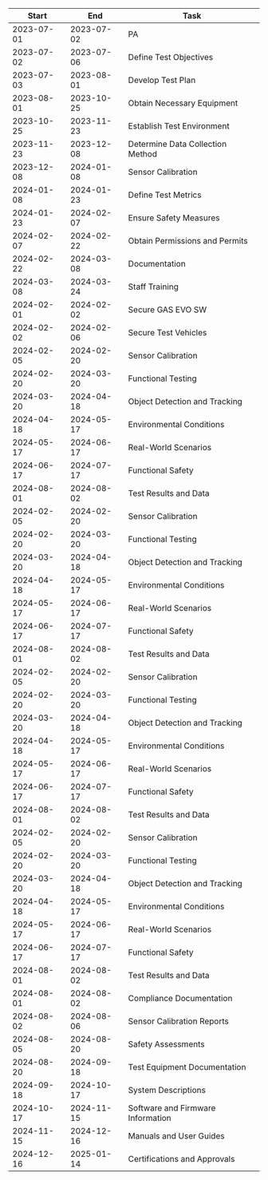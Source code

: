 | Start      | End        | Task                               |
|------------|------------|------------------------------------|
| 2023-07-01 | 2023-07-02 | PA                                 |
| 2023-07-02 | 2023-07-06 | Define Test Objectives             |
| 2023-07-03 | 2023-08-01 | Develop Test Plan                  |
| 2023-08-01 | 2023-10-25 | Obtain Necessary Equipment         |
| 2023-10-25 | 2023-11-23 | Establish Test Environment         |
| 2023-11-23 | 2023-12-08 | Determine Data Collection Method   |
| 2023-12-08 | 2024-01-08 | Sensor Calibration                 |
| 2024-01-08 | 2024-01-23 | Define Test Metrics                |
| 2024-01-23 | 2024-02-07 | Ensure Safety Measures             |
| 2024-02-07 | 2024-02-22 | Obtain Permissions and Permits     |
| 2024-02-22 | 2024-03-08 | Documentation                      |
| 2024-03-08 | 2024-03-24 | Staff Training                     |
| 2024-02-01 | 2024-02-02 | Secure GAS EVO SW                  |
| 2024-02-02 | 2024-02-06 | Secure Test Vehicles                |
| 2024-02-05 | 2024-02-20 | Sensor Calibration                 |
| 2024-02-20 | 2024-03-20 | Functional Testing                 |
| 2024-03-20 | 2024-04-18 | Object Detection and Tracking      |
| 2024-04-18 | 2024-05-17 | Environmental Conditions           |
| 2024-05-17 | 2024-06-17 | Real-World Scenarios               |
| 2024-06-17 | 2024-07-17 | Functional Safety                  |
| 2024-08-01 | 2024-08-02 | Test Results and Data              |
| 2024-02-05 | 2024-02-20 | Sensor Calibration                 |
| 2024-02-20 | 2024-03-20 | Functional Testing                 |
| 2024-03-20 | 2024-04-18 | Object Detection and Tracking      |
| 2024-04-18 | 2024-05-17 | Environmental Conditions           |
| 2024-05-17 | 2024-06-17 | Real-World Scenarios               |
| 2024-06-17 | 2024-07-17 | Functional Safety                  |
| 2024-08-01 | 2024-08-02 | Test Results and Data              |
| 2024-02-05 | 2024-02-20 | Sensor Calibration                 |
| 2024-02-20 | 2024-03-20 | Functional Testing                 |
| 2024-03-20 | 2024-04-18 | Object Detection and Tracking      |
| 2024-04-18 | 2024-05-17 | Environmental Conditions           |
| 2024-05-17 | 2024-06-17 | Real-World Scenarios               |
| 2024-06-17 | 2024-07-17 | Functional Safety                  |
| 2024-08-01 | 2024-08-02 | Test Results and Data              |
| 2024-02-05 | 2024-02-20 | Sensor Calibration                 |
| 2024-02-20 | 2024-03-20 | Functional Testing                 |
| 2024-03-20 | 2024-04-18 | Object Detection and Tracking      |
| 2024-04-18 | 2024-05-17 | Environmental Conditions           |
| 2024-05-17 | 2024-06-17 | Real-World Scenarios               |
| 2024-06-17 | 2024-07-17 | Functional Safety                  |
| 2024-08-01 | 2024-08-02 | Test Results and Data              |
| 2024-08-01 | 2024-08-02 | Compliance Documentation           |
| 2024-08-02 | 2024-08-06 | Sensor Calibration Reports         |
| 2024-08-05 | 2024-08-20 | Safety Assessments                 |
| 2024-08-20 | 2024-09-18 | Test Equipment Documentation       |
| 2024-09-18 | 2024-10-17 | System Descriptions                |
| 2024-10-17 | 2024-11-15 | Software and Firmware Information  |
| 2024-11-15 | 2024-12-16 | Manuals and User Guides             |
| 2024-12-16 | 2025-01-14 | Certifications and Approvals        |
